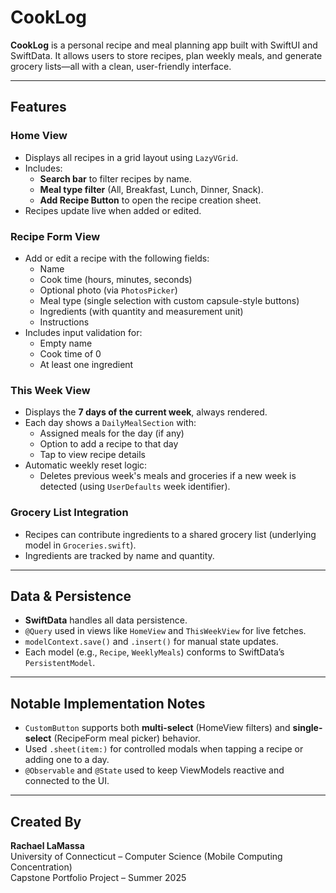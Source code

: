 # CookLog

**CookLog** is a personal recipe and meal planning app built with SwiftUI and SwiftData. It allows users to store recipes, plan weekly meals, and generate grocery lists—all with a clean, user-friendly interface.

---

## Features

### Home View
- Displays all recipes in a grid layout using `LazyVGrid`.
- Includes:
  - **Search bar** to filter recipes by name.
  - **Meal type filter** (All, Breakfast, Lunch, Dinner, Snack).
  - **Add Recipe Button** to open the recipe creation sheet.
- Recipes update live when added or edited.

### Recipe Form View
- Add or edit a recipe with the following fields:
  - Name
  - Cook time (hours, minutes, seconds)
  - Optional photo (via `PhotosPicker`)
  - Meal type (single selection with custom capsule-style buttons)
  - Ingredients (with quantity and measurement unit)
  - Instructions
- Includes input validation for:
  - Empty name
  - Cook time of 0
  - At least one ingredient

### This Week View
- Displays the **7 days of the current week**, always rendered.
- Each day shows a `DailyMealSection` with:
  - Assigned meals for the day (if any)
  - Option to add a recipe to that day
  - Tap to view recipe details
- Automatic weekly reset logic:
  - Deletes previous week's meals and groceries if a new week is detected (using `UserDefaults` week identifier).

### Grocery List Integration
- Recipes can contribute ingredients to a shared grocery list (underlying model in `Groceries.swift`).
- Ingredients are tracked by name and quantity.

---

## Data & Persistence

- **SwiftData** handles all data persistence.
- `@Query` used in views like `HomeView` and `ThisWeekView` for live fetches.
- `modelContext.save()` and `.insert()` for manual state updates.
- Each model (e.g., `Recipe`, `WeeklyMeals`) conforms to SwiftData’s `PersistentModel`.

---

## Notable Implementation Notes

- `CustomButton` supports both **multi-select** (HomeView filters) and **single-select** (RecipeForm meal picker) behavior.
- Used `.sheet(item:)` for controlled modals when tapping a recipe or adding one to a day.
- `@Observable` and `@State` used to keep ViewModels reactive and connected to the UI.

---

## Created By
**Rachael LaMassa**  
University of Connecticut – Computer Science (Mobile Computing Concentration)  
Capstone Portfolio Project – Summer 2025

